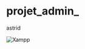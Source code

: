 # projet_admin_
astrid

![Xampp](https://user-images.githubusercontent.com/125743270/219980025-dc137c59-98bc-43f6-a164-6ee62ecd6ef5.png)
